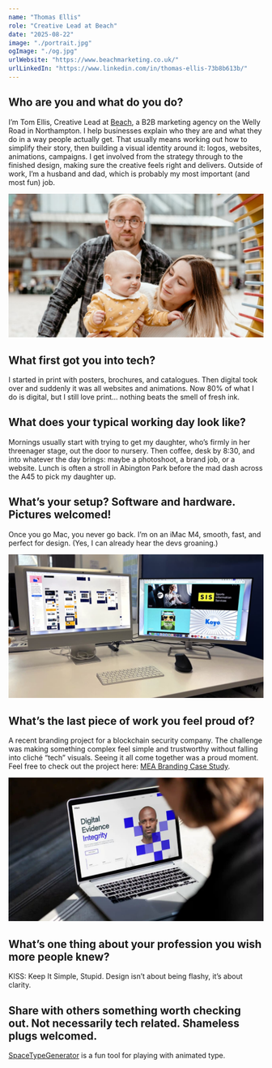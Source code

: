 ```yaml
---
name: "Thomas Ellis"
role: "Creative Lead at Beach"
date: "2025-08-22"
image: "./portrait.jpg"
ogImage: "./og.jpg"
urlWebsite: "https://www.beachmarketing.co.uk/"
urlLinkedIn: "https://www.linkedin.com/in/thomas-ellis-73b8b613b/"
---
```


## Who are you and what do you do?

I’m Tom Ellis, Creative Lead at [Beach](https://www.beachmarketing.co.uk), a B2B marketing agency on the Welly Road in Northampton. I help businesses explain who they are and what they do in a way people actually get. That usually means working out how to simplify their story, then building a visual identity around it: logos, websites, animations, campaigns. I get involved from the strategy through to the finished design, making sure the creative feels right and delivers. Outside of work, I’m a husband and dad, which is probably my most important (and most fun) job.

![Thomas Ellis](family.jpg)

## What first got you into tech?

I started in print with posters, brochures, and catalogues. Then digital took over and suddenly it was all websites and animations. Now 80% of what I do is digital, but I still love print… nothing beats the smell of fresh ink.

## What does your typical working day look like?

Mornings usually start with trying to get my daughter, who’s firmly in her threenager stage, out the door to nursery. Then coffee, desk by 8:30, and into whatever the day brings: maybe a photoshoot, a brand job, or a website. Lunch is often a stroll in Abington Park before the mad dash across the A45 to pick my daughter up.

## What’s your setup? Software and hardware. Pictures welcomed!

Once you go Mac, you never go back. I’m on an iMac M4, smooth, fast, and perfect for design. (Yes, I can already hear the devs groaning.)

![Toms's setup](setup.jpg)

## What’s the last piece of work you feel proud of?

A recent branding project for a blockchain security company. The challenge was making something complex feel simple and trustworthy without falling into cliché “tech” visuals. Seeing it all come together was a proud moment. Feel free to check out the project here: [MEA Branding Case Study](https://www.beachmarketing.co.uk/portfolio/mea/).

![MEA portfolio piece](portfolio.jpg)

## What’s one thing about your profession you wish more people knew?

KISS: Keep It Simple, Stupid. Design isn’t about being flashy, it’s about clarity.

## Share with others something worth checking out. Not necessarily tech related. Shameless plugs welcomed.

[SpaceTypeGenerator](https://spacetypegenerator.com) is a fun tool for playing with animated type. 
